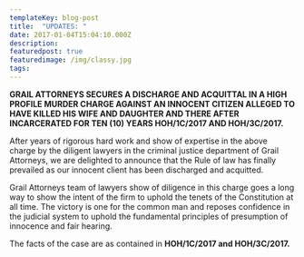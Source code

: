 ```yaml
---
templateKey: blog-post
title:  "UPDATES: "
date: 2017-01-04T15:04:10.000Z
description: 
featuredpost: true
featuredimage: /img/classy.jpg
tags:
---
```


**GRAIL ATTORNEYS SECURES A DISCHARGE AND ACQUITTAL IN A HIGH PROFILE MURDER CHARGE AGAINST AN INNOCENT CITIZEN ALLEGED TO HAVE KILLED HIS WIFE AND DAUGHTER AND THERE AFTER INCARCERATED FOR TEN (10) YEARS HOH/1C/2017 AND HOH/3C/2017.**
  



After years of rigorous hard work and show of expertise in the above charge by the diligent lawyers in the criminal justice department of Grail Attorneys, 
 we are delighted to announce that the Rule of law has finally prevailed as our innocent client has been discharged and acquitted.

 Grail Attorneys team of lawyers show of diligence in this charge goes a long way to show the intent of the firm to uphold the tenets of the Constitution at all time. The victory is one for the common man and reposes confidence in the judicial system to uphold the fundamental principles of presumption of innocence and fair hearing.

 The facts of the case are as contained in **HOH/1C/2017 and HOH/3C/2017.**







